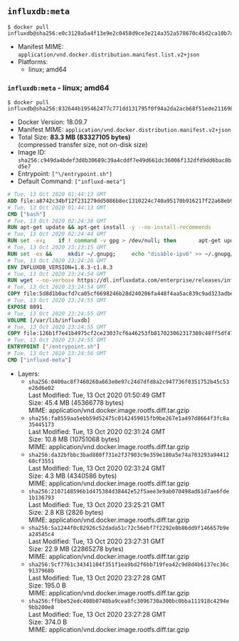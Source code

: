 ## `influxdb:meta`

```console
$ docker pull influxdb@sha256:e0c3128a5a4f13e9e2c0458d9ce3e214a352a578670c45d2ca10b7ad3a79d4ee
```

-	Manifest MIME: `application/vnd.docker.distribution.manifest.list.v2+json`
-	Platforms:
	-	linux; amd64

### `influxdb:meta` - linux; amd64

```console
$ docker pull influxdb@sha256:832644b195462477c771dd131795f0f94a2da2acb68f51ede21169812fe476c7
```

-	Docker Version: 18.09.7
-	Manifest MIME: `application/vnd.docker.distribution.manifest.v2+json`
-	Total Size: **83.3 MB (83327105 bytes)**  
	(compressed transfer size, not on-disk size)
-	Image ID: `sha256:c949da4bdef3d8b30689c39a4cddf7e49d661dc36006f132dfd9dd6bac8bd5e7`
-	Entrypoint: `["\/entrypoint.sh"]`
-	Default Command: `["influxd-meta"]`

```dockerfile
# Tue, 13 Oct 2020 01:44:13 GMT
ADD file:a8742c34bf12f231279dd5086b8ec1310224c740a95170b916217f22a68eb9a7 in / 
# Tue, 13 Oct 2020 01:44:13 GMT
CMD ["bash"]
# Tue, 13 Oct 2020 02:24:38 GMT
RUN apt-get update && apt-get install -y --no-install-recommends 		ca-certificates 		curl 		netbase 		wget 	&& rm -rf /var/lib/apt/lists/*
# Tue, 13 Oct 2020 02:24:44 GMT
RUN set -ex; 	if ! command -v gpg > /dev/null; then 		apt-get update; 		apt-get install -y --no-install-recommends 			gnupg 			dirmngr 		; 		rm -rf /var/lib/apt/lists/*; 	fi
# Tue, 13 Oct 2020 23:23:15 GMT
RUN set -ex &&     mkdir ~/.gnupg;     echo "disable-ipv6" >> ~/.gnupg/dirmngr.conf;     for key in         05CE15085FC09D18E99EFB22684A14CF2582E0C5 ;     do         gpg --keyserver ha.pool.sks-keyservers.net --recv-keys "$key" ||         gpg --keyserver pgp.mit.edu --recv-keys "$key" ||         gpg --keyserver keyserver.pgp.com --recv-keys "$key" ;     done
# Tue, 13 Oct 2020 23:24:28 GMT
ENV INFLUXDB_VERSION=1.8.3-c1.8.3
# Tue, 13 Oct 2020 23:24:54 GMT
RUN wget --no-verbose https://dl.influxdata.com/enterprise/releases/influxdb-meta_${INFLUXDB_VERSION}_amd64.deb.asc &&     wget --no-verbose https://dl.influxdata.com/enterprise/releases/influxdb-meta_${INFLUXDB_VERSION}_amd64.deb &&     gpg --batch --verify influxdb-meta_${INFLUXDB_VERSION}_amd64.deb.asc influxdb-meta_${INFLUXDB_VERSION}_amd64.deb &&     dpkg -i influxdb-meta_${INFLUXDB_VERSION}_amd64.deb &&     rm -f influxdb-meta_${INFLUXDB_VERSION}_amd64.deb*
# Tue, 13 Oct 2020 23:24:54 GMT
COPY file:5d8d1b0acfd7ca05cf6698246b28d240206fa448f4aa5ac839c9ad323adbeac2 in /etc/influxdb/influxdb-meta.conf 
# Tue, 13 Oct 2020 23:24:55 GMT
EXPOSE 8091
# Tue, 13 Oct 2020 23:24:55 GMT
VOLUME [/var/lib/influxdb]
# Tue, 13 Oct 2020 23:24:55 GMT
COPY file:126b1f7e41b4975cf2ce23037cf6a46253fb817023062317380c48ff5df47228 in /entrypoint.sh 
# Tue, 13 Oct 2020 23:24:55 GMT
ENTRYPOINT ["/entrypoint.sh"]
# Tue, 13 Oct 2020 23:24:56 GMT
CMD ["influxd-meta"]
```

-	Layers:
	-	`sha256:0400ac8f7460260a663e0e97c24d7dfd8a2c947736f0351752b45c53e26d6e02`  
		Last Modified: Tue, 13 Oct 2020 01:50:49 GMT  
		Size: 45.4 MB (45366778 bytes)  
		MIME: application/vnd.docker.image.rootfs.diff.tar.gzip
	-	`sha256:fa8559aa5ebb59d52475c0142459015fb9be267e1a497d8664f3fc8a35445173`  
		Last Modified: Tue, 13 Oct 2020 02:31:24 GMT  
		Size: 10.8 MB (10751068 bytes)  
		MIME: application/vnd.docker.image.rootfs.diff.tar.gzip
	-	`sha256:da32bfbbc3bad880f731e2f37903c9e359e180a5e74a703293a9441260cf3551`  
		Last Modified: Tue, 13 Oct 2020 02:31:24 GMT  
		Size: 4.3 MB (4340586 bytes)  
		MIME: application/vnd.docker.image.rootfs.diff.tar.gzip
	-	`sha256:2107148596b1d475384d38442e52f5aee3e9ab070498ad61d7ae6fde1b136793`  
		Last Modified: Tue, 13 Oct 2020 23:25:21 GMT  
		Size: 2.8 KB (2826 bytes)  
		MIME: application/vnd.docker.image.rootfs.diff.tar.gzip
	-	`sha256:5a1244f0c82926c52dada51c72c56ebf7f2292e8b86dd9f146657b9ea24545c4`  
		Last Modified: Tue, 13 Oct 2020 23:27:31 GMT  
		Size: 22.9 MB (22865278 bytes)  
		MIME: application/vnd.docker.image.rootfs.diff.tar.gzip
	-	`sha256:5cf7761c34341104f351f1ea9bd2f6bb719fea42c9d8d4b6137ec36c9137968b`  
		Last Modified: Tue, 13 Oct 2020 23:27:28 GMT  
		Size: 195.0 B  
		MIME: application/vnd.docker.image.rootfs.diff.tar.gzip
	-	`sha256:ffbbe52edc408b0748ba9cea8fc3096730a300bc0bba111918c4294e9bb200e8`  
		Last Modified: Tue, 13 Oct 2020 23:27:28 GMT  
		Size: 374.0 B  
		MIME: application/vnd.docker.image.rootfs.diff.tar.gzip
